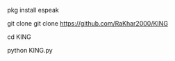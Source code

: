 pkg install espeak

git clone git clone https://github.com/RaKhar2000/KING

cd KING

python KING.py


